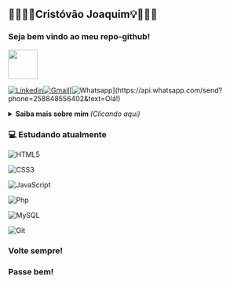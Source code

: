 ## 👨🏽‍💻💡Cristóvão Joaquim💡👨🏽‍💻
### Seja bem vindo ao meu repo-github!
<img src="https://media.giphy.com/media/LnQjpWaON8nhr21vNW/giphy.gif" width="60">

[![Linkedin](https://img.shields.io/badge/-LinkedIn-blue?style=flat-square&logo=Linkedin&logoColor=white&link=https://www.linkedin.com/in/crist%C3%B3v%C3%A3o-joaquim-808073230)](https://www.linkedin.com/in/crist%C3%B3v%C3%A3o-joaquim-808073230)[![Gmail](https://img.shields.io/badge/-Gmail-c14438?style=flat-square&logo=Gmail&logoColor=white&link=mailto:cristovaojoaquimmativere@gmail.com)](mailto:cristovaojoaquimmativere@gmail.com)[![Whatsapp](https://img.shields.io/badge/-Whatsapp-4CA143?style=flat-square&labelColor=4CA143&logo=whatsapp&logoColor=white&link=https://api.whatsapp.com/send?phone=258848556402&text=Olá!)](https://api.whatsapp.com/send?phone=258848556402&text=Olá!)

<details>
<summary>  <b> Saiba mais sobre mim </b>  <i>(Clicando aqui)</i>  </summary>

### 📖 Sobre mim

Eu moro em Moçambique, sou amante de tudo que esteja relacionado a Tecnologias de Informação e Comunicação.
Actualmente estudo o Desenvolvimento Web front-end e o back-end.

Estou sempre disposto a aprender novas coisas, viver novas experiências e aprender o maximo que puder, sou comunicativo, trabalho bem em equipe, sou paciente e calmo.

</details>

### 💻 Estudando atualmente

![HTML5](https://img.shields.io/badge/-HTML5-E34F26?style=flat-square&logo=html5&logoColor=white)

![CSS3](https://img.shields.io/badge/-CSS3-549FDE?style=flat-square&logo=css3&logoColor=white)

![JavaScript](https://img.shields.io/badge/JavaScript-323330?style=for-the-badge&logo=javascript&logoColor=F7DF1E)

![Php](https://img.shields.io/badge/PHP-777BB4?style=for-the-badge&logo=php&logoColor=white)

![MySQL](https://img.shields.io/badge/-MySQL-00758F?style=flat-square&logo=mysql&logoColor=white)

![Git](https://img.shields.io/badge/-Git-F05032?style=flat-square&logo=git&logoColor=white)

### Volte sempre!
### Passe bem!
